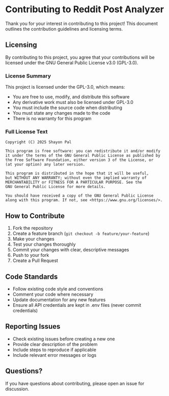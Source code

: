 # Contributing to Reddit Post Analyzer

Thank you for your interest in contributing to this project! This document outlines the contribution guidelines and licensing terms.

## Licensing

By contributing to this project, you agree that your contributions will be licensed under the GNU General Public License v3.0 (GPL-3.0).

### License Summary

This project is licensed under the GPL-3.0, which means:

- You are free to use, modify, and distribute this software
- Any derivative work must also be licensed under GPL-3.0
- You must include the source code when distributing
- You must state any changes made to the code
- There is no warranty for this program

### Full License Text

```
Copyright (C) 2025 Shayon Pal

This program is free software: you can redistribute it and/or modify
it under the terms of the GNU General Public License as published by
the Free Software Foundation, either version 3 of the License, or
(at your option) any later version.

This program is distributed in the hope that it will be useful,
but WITHOUT ANY WARRANTY; without even the implied warranty of
MERCHANTABILITY or FITNESS FOR A PARTICULAR PURPOSE. See the
GNU General Public License for more details.

You should have received a copy of the GNU General Public License
along with this program. If not, see <https://www.gnu.org/licenses/>.
```

## How to Contribute

1. Fork the repository
2. Create a feature branch (`git checkout -b feature/your-feature`)
3. Make your changes
4. Test your changes thoroughly
5. Commit your changes with clear, descriptive messages
6. Push to your fork
7. Create a Pull Request

## Code Standards

- Follow existing code style and conventions
- Comment your code where necessary
- Update documentation for any new features
- Ensure all API credentials are kept in .env files (never commit credentials)

## Reporting Issues

- Check existing issues before creating a new one
- Provide clear description of the problem
- Include steps to reproduce if applicable
- Include relevant error messages or logs

## Questions?

If you have questions about contributing, please open an issue for discussion.